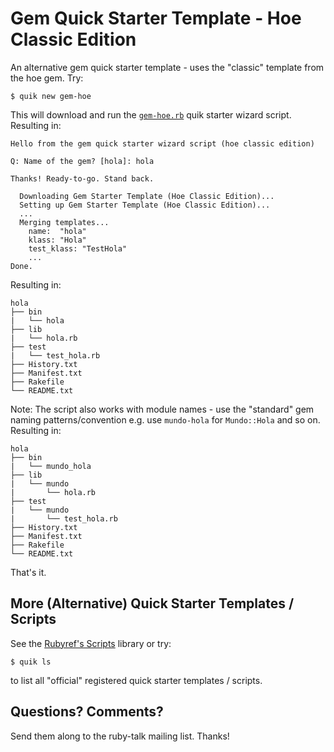 # Gem Quick Starter Template - Hoe Classic Edition

An alternative gem quick starter template - uses the "classic" template from the hoe gem.
Try:

```
$ quik new gem-hoe
```

This will download and run
the [`gem-hoe.rb`](https://github.com/rubyref/scripts/blob/master/gem-hoe.rb)
quik starter wizard script.
Resulting in:

```
Hello from the gem quick starter wizard script (hoe classic edition)

Q: Name of the gem? [hola]: hola

Thanks! Ready-to-go. Stand back.

  Downloading Gem Starter Template (Hoe Classic Edition)...
  Setting up Gem Starter Template (Hoe Classic Edition)...
  ...
  Merging templates...
    name:  "hola"
    klass: "Hola"
    test_klass: "TestHola"
    ...
Done.
```

Resulting in:

```
hola
├── bin
|   └── hola
├── lib
|   └── hola.rb
├── test
|   └── test_hola.rb
├── History.txt
├── Manifest.txt
├── Rakefile
└── README.txt
```


Note: The script also works with module names - use the "standard" gem naming patterns/convention
e.g.  use `mundo-hola` for `Mundo::Hola` and so on. Resulting in:

```
hola
├── bin
|   └── mundo_hola
├── lib
|   └── mundo
|       └── hola.rb
├── test
|   └── mundo
|       └── test_hola.rb
├── History.txt
├── Manifest.txt
├── Rakefile
└── README.txt
```

That's it.


## More (Alternative) Quick Starter Templates / Scripts

See the [Rubyref's Scripts](https://github.com/rubyref/scripts) library or try:

```
$ quik ls
```

to list all "official" registered quick starter templates / scripts.


## Questions? Comments?

Send them along to the ruby-talk mailing list.
Thanks!
